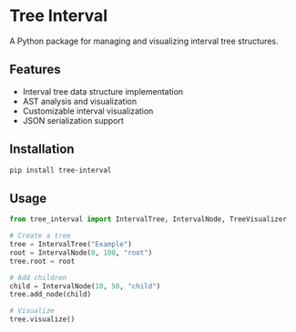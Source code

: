 
# Tree Interval

A Python package for managing and visualizing interval tree structures.

## Features
- Interval tree data structure implementation
- AST analysis and visualization
- Customizable interval visualization
- JSON serialization support

## Installation
```bash
pip install tree-interval
```

## Usage
```python
from tree_interval import IntervalTree, IntervalNode, TreeVisualizer

# Create a tree
tree = IntervalTree("Example")
root = IntervalNode(0, 100, "root")
tree.root = root

# Add children
child = IntervalNode(10, 50, "child")
tree.add_node(child)

# Visualize
tree.visualize()
```
